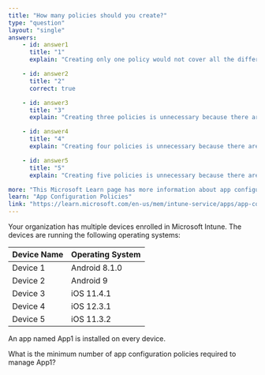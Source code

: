 ```yaml
---
title: "How many policies should you create?"
type: "question"
layout: "single"
answers:
    - id: answer1
      title: "1"
      explain: "Creating only one policy would not cover all the different operating systems your devices are running."

    - id: answer2
      title: "2"
      correct: true

    - id: answer3
      title: "3"
      explain: "Creating three policies is unnecessary because there are only two distinct operating systems that your devices are running."

    - id: answer4
      title: "4"
      explain: "Creating four policies is unnecessary because there are only two distinct operating systems that your devices are running."

    - id: answer5
      title: "5"
      explain: "Creating five policies is unnecessary because there are only two distinct operating systems that your devices are running."

more: "This Microsoft Learn page has more information about app configuration policies."
learn: "App Configuration Policies"
link: "https://learn.microsoft.com/en-us/mem/intune-service/apps/app-configuration-policies-overview"
---
```

Your organization has multiple devices enrolled in Microsoft Intune. The devices are running the following operating systems:

| Device Name | Operating System |
|-------------|------------------|
| Device 1    | Android 8.1.0    |
| Device 2    | Android 9        |
| Device 3    | iOS 11.4.1       |
| Device 4    | iOS 12.3.1       |
| Device 5    | iOS 11.3.2       |

An app named App1 is installed on every device. 

What is the minimum number of app configuration policies required to manage App1?
